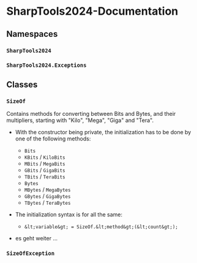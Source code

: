 # SharpTools2024-Documentation

## Namespaces

### `SharpTools2024`
### `SharpTools2024.Exceptions`

## Classes

### `SizeOf`

Contains methods for converting between Bits and Bytes,
and their multipliers,
starting with "Kilo", "Mega", "Giga" and "Tera".

- With the constructor being private,
the initialization has to be done by one of the following methods:
   - `Bits`
   - `KBits` / `KiloBits`
   - `MBits` / `MegaBits`
   - `GBits` / `GigaBits`
   - `TBits` / `TeraBits`
   - `Bytes`
   - `MBytes` / `MegaBytes`
   - `GBytes` / `GigaBytes`
   - `TBytes` / `TeraBytes`
- The initialization syntax is for all the same:
   - `&lt;variable&gt; = SizeOf.&lt;method&gt;(&lt;count&gt;);`

- es geht weiter ...

### `SizeOfException`


